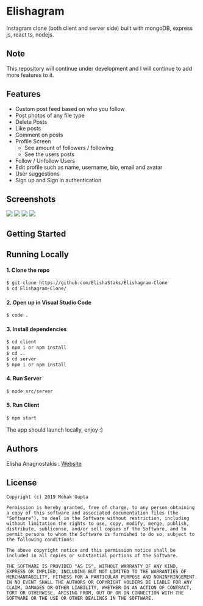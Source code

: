# Elishagram

Instagram clone (both client and server side) built with mongoDB, express js, react ts, nodejs.

## Note
This repository will continue under development and I will continue to add more features to it.

## Features
* Custom post feed based on who you follow
* Post photos of any file type
* Delete Posts
* Like posts  
* Comment on posts
* Profile Screen
  * See amount of followers / following
  * See the users posts
* Follow / Unfollow Users
* Edit profile such as name, username, bio, email and avatar
* User suggestions
* Sign up and Sign in authentication

## Screenshots
<p>
 <img src="https://res.cloudinary.com/insta-image-cloud/image/upload/v1612706511/home_page_eepp4t.png">
 <img src="https://res.cloudinary.com/insta-image-cloud/image/upload/v1612706511/profile_page_gcxxyb.png">
 <img src="https://res.cloudinary.com/insta-image-cloud/image/upload/v1612706510/other_user_profile_bfgslu.png">
 <img src="https://res.cloudinary.com/insta-image-cloud/image/upload/v1612706511/create_post_page_jxc7e1.png">
</p>

## Getting Started


## Running Locally
#### 1. Clone the repo
```sh
$ git clone https://github.com/ElishaStaks/Elishagram-Clone
$ cd Elishagram-Clone/
```

#### 2. Open up in Visual Studio Code
```sh
$ code .
```

#### 3. Install dependencies
```sh
$ cd client
$ npm i or npm install
$ cd ..
$ cd server
$ npm i or npm install
```

#### 4. Run Server
```sh
$ node src/server
```

#### 5. Run Client
```sh
$ npm start
```
The app should launch locally, enjoy :)

## Authors
Elisha Anagnostakis : 
[Website](https://elishaanagnostakis.mystrikingly.com/)

## License

    Copyright (c) 2019 Mohak Gupta
    
    Permission is hereby granted, free of charge, to any person obtaining a copy of this software and associated documentation files (the "Software"), to deal in the Software without restriction, including without limitation the rights to use, copy, modify, merge, publish, distribute, sublicense, and/or sell copies of the Software, and to permit persons to whom the Software is furnished to do so, subject to the following conditions:
    
    The above copyright notice and this permission notice shall be included in all copies or substantial portions of the Software.
    
    THE SOFTWARE IS PROVIDED "AS IS", WITHOUT WARRANTY OF ANY KIND, EXPRESS OR IMPLIED, INCLUDING BUT NOT LIMITED TO THE WARRANTIES OF MERCHANTABILITY, FITNESS FOR A PARTICULAR PURPOSE AND NONINFRINGEMENT. IN NO EVENT SHALL THE AUTHORS OR COPYRIGHT HOLDERS BE LIABLE FOR ANY CLAIM, DAMAGES OR OTHER LIABILITY, WHETHER IN AN ACTION OF CONTRACT, TORT OR OTHERWISE, ARISING FROM, OUT OF OR IN CONNECTION WITH THE SOFTWARE OR THE USE OR OTHER DEALINGS IN THE SOFTWARE.
